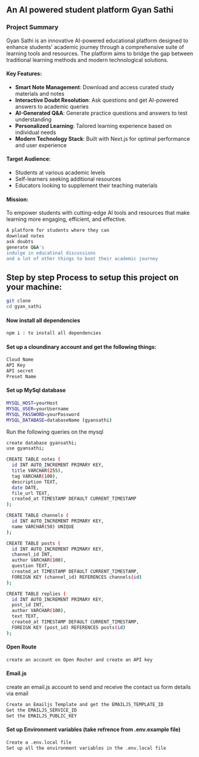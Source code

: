 ## An AI powered student platform Gyan Sathi

### Project Summary

Gyan Sathi is an innovative AI-powered educational platform designed to enhance students' academic journey through a comprehensive suite of learning tools and resources. The platform aims to bridge the gap between traditional learning methods and modern technological solutions.

#### Key Features:
- **Smart Note Management**: Download and access curated study materials and notes
- **Interactive Doubt Resolution**: Ask questions and get AI-powered answers to academic queries
- **AI-Generated Q&A**: Generate practice questions and answers to test understanding
- **Personalized Learning**: Tailored learning experience based on individual needs
- **Modern Technology Stack**: Built with Next.js for optimal performance and user experience

#### Target Audience:
- Students at various academic levels
- Self-learners seeking additional resources
- Educators looking to supplement their teaching materials

#### Mission:
To empower students with cutting-edge AI tools and resources that make learning more engaging, efficient, and effective.

``` bash
A platform for students where they can
download notes
ask doubts
generate Q&A's 
indulge in educatinal discussions
and a lot of other things to boot their academic journey
```

## Step by step Process to setup this project on your machine:
``` bash
git clone 
cd gyan_sathi
```

#### Now install all dependencies
```bash
npm i : to install all dependencies
```

#### Set up a cloundinary account and get the following things:
```bash
Cloud Name
API Key
API secret
Preset Name
```

#### Set up MySql database
```bash
MYSQL_HOST=yourHost
MYSQL_USER=yourUsername
MYSQL_PASSWORD=yourPassword
MYSQL_DATABASE=databaseName (gyansathi)
```

Run the following queries on the mysql
```bash
create database gyansathi;
use gyansathi;
```

```bash
CREATE TABLE notes (
  id INT AUTO_INCREMENT PRIMARY KEY,
  title VARCHAR(255),
  tag VARCHAR(100),
  description TEXT,
  date DATE,
  file_url TEXT,
  created_at TIMESTAMP DEFAULT CURRENT_TIMESTAMP
);
```

```bash
CREATE TABLE channels (
  id INT AUTO_INCREMENT PRIMARY KEY,
  name VARCHAR(50) UNIQUE
);
```

```bash
CREATE TABLE posts (
  id INT AUTO_INCREMENT PRIMARY KEY,
  channel_id INT,
  author VARCHAR(100),
  question TEXT,
  created_at TIMESTAMP DEFAULT CURRENT_TIMESTAMP,
  FOREIGN KEY (channel_id) REFERENCES channels(id)
);
```

```bash
CREATE TABLE replies (
  id INT AUTO_INCREMENT PRIMARY KEY,
  post_id INT,
  author VARCHAR(100),
  text TEXT,
  created_at TIMESTAMP DEFAULT CURRENT_TIMESTAMP,
  FOREIGN KEY (post_id) REFERENCES posts(id)
);
```

#### Open Route
```bash
create an account on Open Router and create an API key
```

#### Email.js
create an email.js account to send and receive the contact us form details via email
```bash
Create an Emailjs Template and get the EMAILJS_TEMPLATE_ID
Get the EMAILJS_SERVICE_ID
Get the EMAILJS_PUBLIC_KEY
```

#### Set up Environment variables (take refrence from .env.example file)
```bash
Create a .env.local file
Set up all the environment variables in the .env.local file
```

<!-- This is a [Next.js](https://nextjs.org) project bootstrapped with [`create-next-app`](https://nextjs.org/docs/app/api-reference/cli/create-next-app).

## Getting Started

First, run the development server:

```bash
npm run dev
# or
yarn dev
# or
pnpm dev
# or
bun dev
```

Open [http://localhost:3000](http://localhost:3000) with your browser to see the result.

You can start editing the page by modifying `app/page.tsx`. The page auto-updates as you edit the file.

This project uses [`next/font`](https://nextjs.org/docs/app/building-your-application/optimizing/fonts) to automatically optimize and load [Geist](https://vercel.com/font), a new font family for Vercel.

## Learn More

To learn more about Next.js, take a look at the following resources:

- [Next.js Documentation](https://nextjs.org/docs) - learn about Next.js features and API.
- [Learn Next.js](https://nextjs.org/learn) - an interactive Next.js tutorial.

You can check out [the Next.js GitHub repository](https://github.com/vercel/next.js) - your feedback and contributions are welcome!

## Deploy on Vercel

The easiest way to deploy your Next.js app is to use the [Vercel Platform](https://vercel.com/new?utm_medium=default-template&filter=next.js&utm_source=create-next-app&utm_campaign=create-next-app-readme) from the creators of Next.js.

Check out our [Next.js deployment documentation](https://nextjs.org/docs/app/building-your-application/deploying) for more details. -->
